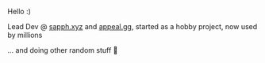 Hello :)

Lead Dev @ [sapph.xyz](https://sapph.xyz) and [appeal.gg](https://appeal.gg), started as a hobby project, now used by millions 

... and doing other random stuff 🌱
